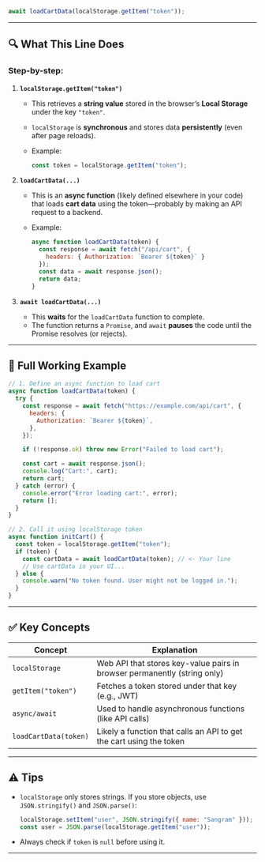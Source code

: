 ```js
await loadCartData(localStorage.getItem("token"));
```

---

## 🔍 What This Line Does

### Step-by-step:

1. **`localStorage.getItem("token")`**

   * This retrieves a **string value** stored in the browser’s **Local Storage** under the key `"token"`.
   * `localStorage` is **synchronous** and stores data **persistently** (even after page reloads).
   * Example:

     ```js
     const token = localStorage.getItem("token");
     ```

2. **`loadCartData(...)`**

   * This is an **async function** (likely defined elsewhere in your code) that loads **cart data** using the token—probably by making an API request to a backend.
   * Example:

     ```js
     async function loadCartData(token) {
       const response = await fetch("/api/cart", {
         headers: { Authorization: `Bearer ${token}` }
       });
       const data = await response.json();
       return data;
     }
     ```

3. **`await loadCartData(...)`**

   * This **waits** for the `loadCartData` function to complete.
   * The function returns a `Promise`, and `await` **pauses** the code until the Promise resolves (or rejects).

---

## 🧠 Full Working Example

```js
// 1. Define an async function to load cart
async function loadCartData(token) {
  try {
    const response = await fetch("https://example.com/api/cart", {
      headers: {
        Authorization: `Bearer ${token}`,
      },
    });

    if (!response.ok) throw new Error("Failed to load cart");

    const cart = await response.json();
    console.log("Cart:", cart);
    return cart;
  } catch (error) {
    console.error("Error loading cart:", error);
    return [];
  }
}

// 2. Call it using localStorage token
async function initCart() {
  const token = localStorage.getItem("token");
  if (token) {
    const cartData = await loadCartData(token); // <- Your line
    // Use cartData in your UI...
  } else {
    console.warn("No token found. User might not be logged in.");
  }
}
```

---

## ✅ Key Concepts

| Concept               | Explanation                                                              |
| --------------------- | ------------------------------------------------------------------------ |
| `localStorage`        | Web API that stores key-value pairs in browser permanently (string only) |
| `getItem("token")`    | Fetches a token stored under that key (e.g., JWT)                        |
| `async/await`         | Used to handle asynchronous functions (like API calls)                   |
| `loadCartData(token)` | Likely a function that calls an API to get the cart using the token      |

---

## ⚠️ Tips

* `localStorage` only stores strings. If you store objects, use `JSON.stringify()` and `JSON.parse()`:

  ```js
  localStorage.setItem("user", JSON.stringify({ name: "Sangram" }));
  const user = JSON.parse(localStorage.getItem("user"));
  ```

* Always check if `token` is `null` before using it.

---

